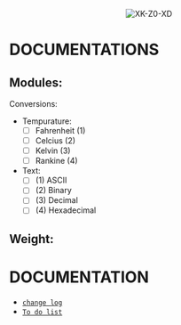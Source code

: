 <p align="center">
<img src="./_media/favicon.ico" alt="XK-Z0-XD">
</p>

# DOCUMENTATIONS
## Modules:
Conversions:
- Tempurature:
   - [ ] Fahrenheit (1)
   - [ ] Celcius (2)
   - [ ] Kelvin (3)
   - [ ] Rankine (4)
- Text:
  - [ ] (1) ASCII 
  - [ ] (2) Binary 
  - [ ] (3) Decimal
  - [ ] (4) Hexadecimal

Weight:
- 


#   DOCUMENTATION
- [`change log`](./CHANGELOG.md)
- [`To do list`](./TODO.md)
